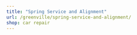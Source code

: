 ```yaml
---
title: "Spring Service and Alignment"
url: /greenville/spring-service-and-alignment/
shop: car repair
---
```

